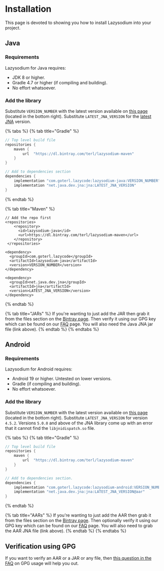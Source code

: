 # Installation

This page is devoted to showing you how to install Lazysodium into your project.

## Java

### Requirements

Lazysodium for Java requires:

* JDK 8 or higher.
* Gradle 4.7 or higher \(if compiling and building\).
* No effort whatsoever.

### Add the library

Substitute `VERSION_NUMBER` with the latest version available on [this page](https://bintray.com/terl/lazysodium-maven/lazysodium-java) \(located in the bottom right\). Substitute `LATEST_JNA_VERSION` for the [latest JNA](https://mvnrepository.com/artifact/net.java.dev.jna/jna) version.

{% tabs %}
{% tab title="Gradle" %}
```groovy
// Top level build file
repositories {
    maven {
        url  "https://dl.bintray.com/terl/lazysodium-maven"
    }
}

// Add to dependencies section
dependencies {
    implementation "com.goterl.lazycode:lazysodium-java:VERSION_NUMBER"
    implementation "net.java.dev.jna:jna:LATEST_JNA_VERSION"
}
```
{% endtab %}

{% tab title="Maven" %}
```markup
// Add the repo first
<repositories>
    <repository>
      <id>lazysodium-java</id>
      <url>https://dl.bintray.com/terl/lazysodium-maven</url>
    </repository>
 </repositories>

<dependency>
  <groupId>com.goterl.lazycode</groupId>
  <artifactId>lazysodium-java</artifactId>
  <version>VERSION_NUMBER</version>
</dependency>

<dependency>
  <groupId>net.java.dev.jna</groupId>
  <artifactId>jna</artifactId>
  <version>LATEST_JNA_VERSION</version>
</dependency>
```
{% endtab %}

{% tab title="JARs" %}
If you're wanting to just add the JAR then grab it from the files section on the [Bintray page](https://bintray.com/terl/lazysodium-maven/lazysodium-java/_latestVersion). Then verify it using our GPG key which can be found on our [FAQ](faq.md#how-do-i-verify-a-file-through-gpg) page. You will also need the Java JNA jar file \(link above\).
{% endtab %}
{% endtabs %}

## Android

### Requirements

Lazysodium for Android requires:

* Android 19 or higher. Untested on lower versions.
* Gradle \(if compiling and building\).
* No effort whatsoever.

### Add the library

Substitute `VERSION_NUMBER` with the latest version available on [this page](https://bintray.com/terl/lazysodium-maven/lazysodium-android) \(located in the bottom right\). Substitute `LATEST_JNA_VERSION` for version `4.5.2`. Versions `5.0.0` and above of the JNA library come up with an error that it cannot find the `libjnidispatch.so` file.

{% tabs %}
{% tab title="Gradle" %}
```groovy
// Top level build file
repositories {
    maven {
        url  "https://dl.bintray.com/terl/lazysodium-maven"
    }
}

// Add to dependencies section.
dependencies {
    implementation "com.goterl.lazycode:lazysodium-android:VERSION_NUMBER@aar"
    implementation "net.java.dev.jna:jna:LATEST_JNA_VERSION@aar"
}
```
{% endtab %}

{% tab title="AARs" %}
If you're wanting to just add the AAR then grab it from the files section on the [Bintray page](https://bintray.com/terl/lazysodium-maven/lazysodium-android/_latestVersion). Then optionally verify it using our GPG key which can be found on our [FAQ](faq.md#how-do-i-verify-a-file-through-gpg) page. You will also need to grab the AAR JNA file \(link above\).
{% endtab %}
{% endtabs %}

## Verification using GPG

If you want to verify an AAR or a JAR or any file, then [this question in the FAQ](faq.md#how-do-i-verify-a-file-through-gpg) on GPG usage will help you out.

